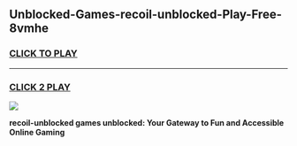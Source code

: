 
## Unblocked-Games-recoil-unblocked-Play-Free-8vmhe
<h3>
<a href="https://premium76.site?title=recoil-unblocked&ref=23A">CLICK TO PLAY</a></h3>
<hr>

<h3>
<a href="https://premium76.site?title=recoil-unblocked&ref=23A">CLICK 2 PLAY</a>
  
</h3>

<a href="https://premium76.site?title=recoil-unblocked&ref=23A"><img src="https://clearcache.store/games.png"></a>


**recoil-unblocked games unblocked: Your Gateway to Fun and Accessible Online Gaming**
